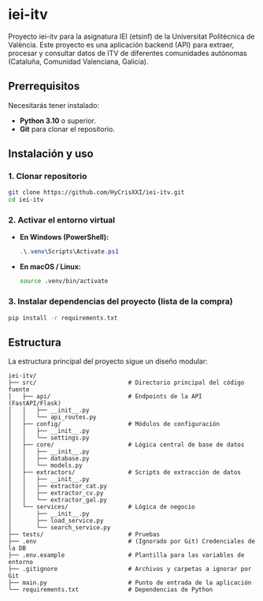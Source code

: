 # iei-itv

Proyecto iei-itv para la asignatura IEI (etsinf) de la Universitat Politècnica de València.
Este proyecto es una aplicación backend (API) para extraer, procesar y consultar datos de ITV de diferentes comunidades autónomas (Cataluña, Comunidad Valenciana, Galicia).

## Prerrequisitos

Necesitarás tener instalado:

* **Python 3.10** o superior.
* **Git** para clonar el repositorio.

## Instalación y uso

### 1. Clonar repositorio

```bash
git clone https://github.com/HyCrisXXI/iei-itv.git
cd iei-itv
```

### 2. Activar el entorno virtual

* **En Windows (PowerShell):**
    ```powershell
    .\.venv\Scripts\Activate.ps1
    ```
* **En macOS / Linux:**
    ```bash
    source .venv/bin/activate
    ```

### 3. Instalar dependencias del proyecto (lista de la compra)

```bash
pip install -r requirements.txt
```
## Estructura

La estructura principal del proyecto sigue un diseño modular:
```text
iei-itv/
├── src/                          # Directorio principal del código fuente
│   ├── api/                      # Endpoints de la API (FastAPI/Flask)
│   │   ├── __init__.py
│   │   └── api_routes.py
│   ├── config/                   # Módulos de configuración
│   │   ├── __init__.py
│   │   └── settings.py
│   ├── core/                     # Lógica central de base de datos
│   │   ├── __init__.py
│   │   ├── database.py
│   │   └── models.py
│   ├── extractors/               # Scripts de extracción de datos
│   │   ├── __init__.py
│   │   ├── extractor_cat.py
│   │   ├── extractor_cv.py
│   │   └── extractor_gal.py
│   └── services/                 # Lógica de negocio
│       ├── __init__.py
│       ├── load_service.py
│       └── search_service.py
├── tests/                        # Pruebas
├── .env                          # (Ignorado por Git) Credenciales de la DB
├── .env.example                  # Plantilla para las variables de entorno
├── .gitignore                    # Archivos y carpetas a ignorar por Git
├── main.py                       # Punto de entrada de la aplicación
└── requirements.txt              # Dependencias de Python
